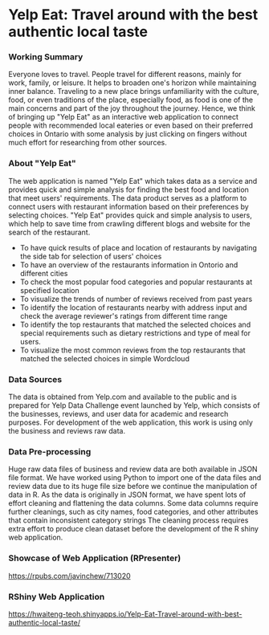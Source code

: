 # Yelp Eat: Travel around with the best authentic local taste

### Working Summary 
Everyone loves to travel. People travel for different reasons, mainly for work, family, or leisure. It helps to broaden one's horizon while maintaining inner balance. Traveling to a new place brings unfamiliarity with the culture, food, or even traditions of the place, especially food, as food is one of the main concerns and part of the joy throughout the journey. Hence, we think of bringing up "Yelp Eat" as an interactive web application to connect people with recommended local eateries or even based on their preferred choices in Ontario with some analysis by just clicking on fingers without much effort for researching from other sources.

### About "Yelp Eat"
The web application is named "Yelp Eat" which takes data as a service and provides quick and simple analysis for finding the best food and location that meet users' requirements. The data product serves as a platform to connect users with restaurant information based on their preferences by selecting choices. "Yelp Eat" provides quick and simple analysis to users, which help to save time from crawling different blogs and website for the search of the restaurant.

- To have quick results of place and location of restaurants by navigating the side tab for selection of users' choices
- To have an overview of the restaurants information in Ontorio and different cities 
- To check the most popular food categories and popular restaurants at specified location 
- To visualize the trends of number of reviews received from past years 
- To identify the location of restaurants nearby with address input and check the average reviewer's ratings from different time range 
- To identify the top restaurants that matched the selected choices and special requirements such as dietary restrictions and type of meal for users. 
- To visualize the most common reviews from the top restaurants that matched the selected choices in simple Wordcloud 

### Data Sources
The data is obtained from Yelp.com and available to the public and is prepared for Yelp Data Challenge event launched by Yelp, which consists of the businesses, reviews, and user data for academic and research purposes. For development of the web application, this work is using only the business and reviews raw data.

### Data Pre-processing
Huge raw data files of business and review data are both available in JSON file format. We have worked using Python to import one of the data files and review data due to its huge file size before we continue the manipulation of data in R. As the data is originally in JSON format, we have spent lots of effort cleaning and flattening the data columns. Some data columns require further cleanings, such as city names, food categories, and other attributes that contain inconsistent category strings The cleaning process requires extra effort to produce clean dataset before the development of the R shiny web application. 

### Showcase of Web Application (RPresenter)
https://rpubs.com/javinchew/713020

### RShiny Web Application
https://hwaiteng-teoh.shinyapps.io/Yelp-Eat-Travel-around-with-best-authentic-local-taste/

